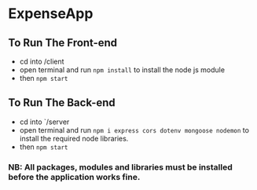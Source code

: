 # ExpenseApp
 
## To Run The Front-end
- cd into /client
- open terminal and run `npm install` to install the node js module
- then `npm start`

## To Run The Back-end
- cd into `/server
- open terminal and run `npm i express cors dotenv mongoose nodemon` to install the required node libraries.
- then `npm start`

### NB: All packages, modules and libraries must be installed before the application works fine.